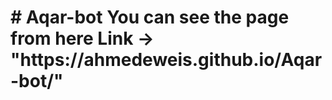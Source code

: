<h1>
# Aqar-bot
You can see the page from here
Link -> "https://ahmedeweis.github.io/Aqar-bot/"
</h1>
